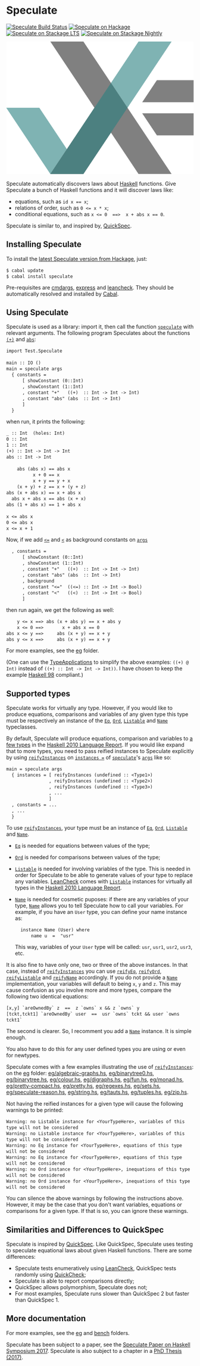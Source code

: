 Speculate
=========

[![Speculate Build Status][build-status]][build-log]
[![Speculate on Hackage][hackage-version]][speculate-on-hackage]
[![Speculate on Stackage LTS][stackage-lts-badge]][speculate-on-stackage-lts]
[![Speculate on Stackage Nightly][stackage-nightly-badge]][speculate-on-stackage-nightly]

![Speculate logo][speculate-logo]

Speculate automatically discovers laws about [Haskell] functions.
Give Speculate a bunch of Haskell functions and it will discover laws like:

  * equations, such as `id x == x`;
  * relations of order, such as `0 <= x * x`;
  * conditional equations, such as `x <= 0  ==>  x + abs x == 0`.

Speculate is similar to, and inspired by, [QuickSpec].


Installing Speculate
--------------------

To install the [latest Speculate version from Hackage], just:

	$ cabal update
	$ cabal install speculate

Pre-requisites are [cmdargs], [express] and [leancheck].
They should be automatically resolved and installed by [Cabal].


Using Speculate
---------------

Speculate is used as a library: import it, then call the function [`speculate`]
with relevant arguments.  The following program Speculates about the
functions [`(+)`] and [`abs`]:

	import Test.Speculate

	main :: IO ()
	main = speculate args
	  { constants =
	      [ showConstant (0::Int)
	      , showConstant (1::Int)
	      , constant "+"   ((+)  :: Int -> Int -> Int)
	      , constant "abs" (abs  :: Int -> Int)
	      ]
	  }

when run, it prints the following:

	_ :: Int  (holes: Int)
	0 :: Int
	1 :: Int
	(+) :: Int -> Int -> Int
	abs :: Int -> Int

	    abs (abs x) == abs x
	          x + 0 == x
	          x + y == y + x
	    (x + y) + z == x + (y + z)
	abs (x + abs x) == x + abs x
	  abs x + abs x == abs (x + x)
	abs (1 + abs x) == 1 + abs x

	x <= abs x
	0 <= abs x
	x <= x + 1


Now, if we add [`<=`] and [`<`] as background constants on [`args`]

	  , constants =
	      [ showConstant (0::Int)
	      , showConstant (1::Int)
	      , constant "+"   ((+)  :: Int -> Int -> Int)
	      , constant "abs" (abs  :: Int -> Int)
	      , background
	      , constant "<="  ((<=) :: Int -> Int -> Bool)
	      , constant "<"   ((<)  :: Int -> Int -> Bool)
	      ]

then run again, we get the following as well:

	    y <= x ==> abs (x + abs y) == x + abs y
	    x <= 0 ==>       x + abs x == 0
	abs x <= y ==>     abs (x + y) == x + y
	abs y <= x ==>     abs (x + y) == x + y

For more examples, see the [eg](eg) folder.

(One can use the [TypeApplications] to simplify the above examples:
`((+) @ Int)` instead of `((+) :: Int -> Int -> Int))`.
I have chosen to keep the example [Haskell 98] compliant.)


Supported types
---------------

Speculate works for virtually any type.
However,
if you would like to produce equations,
comparisons and variables of any given type
this type must be respectively
an instance of the [`Eq`], [`Ord`], [`Listable`] and [`Name`] typeclasses.

By default,
Speculate will produce equations, comparison and variables
to [a few types](https://github.com/rudymatela/speculate/blob/master/src/Test/Speculate/Expr/Instance.hs#L110-L151)
in the [Haskell 2010 Language Report].
If you would like expand that to more types,
you need to pass reified instances to Speculate explicitly by
using [`reifyInstances`] on [`instances =`] of [`speculate`]'s [`args`] like so:

	main = speculate args
      { instances = [ reifyInstances (undefined :: <Type1>)
                    , reifyInstances (undefined :: <Type2>)
                    , reifyInstances (undefined :: <Type3>)
	                , ...
	                ]
      , constants = ...
	  , ...
	  }

To use [`reifyInstances`],
your type must be an instance of
[`Eq`], [`Ord`], [`Listable`] and [`Name`].

* [`Eq`]  is needed for equations between values of the type;

* [`Ord`] is needed for comparisons between values of the type;

* [`Listable`] is needed for involving variables of the type.
  This is needed in order for Speculate to be able
  to generate values of your type to replace any variables.
  [LeanCheck] comes with [`Listable`] instances
  for virtually all types in the [Haskell 2010 Language Report].

* [`Name`] is needed for cosmetic puposes:
  if there are any variables of your type,
  [`Name`] allows you to tell Speculate how to call your variables.
  For example, if you have an `User` type, you can define your name instance as:

		instance Name (User) where
			name u  =  "usr"

  This way, variables of your `User` type will be called:
  `usr`, `usr1`, `usr2`, `usr3`, etc.

It is also fine to have only one, two or three of the above instances.
In that case, instead of [`reifyInstances`]
you can use [`reifyEq`], [`reifyOrd`], [`reifyListable`] and [`reifyName`] accordingly.
If you do not provide a [`Name`] implementation,
your variables will default to being `x`, `y` and `z`.
This may cause confusion as you involve more and more types,
compare the following two identical equations:

	[x,y] `areOwnedBy` z  ==  z `owns` x && z `owns` y
	[tckt,tckt1] `areOwnedBy` user  ==  usr `owns` tckt && user `owns tckt1`

The second is clearer.
So, I recomment you add a [`Name`] instance.
It is simple enough.

You also have to do this for any user defined types you are using
or even for newtypes.

Speculate comes with a few examples illustrating the use of [`reifyInstances`]:
on the [eg](eg) folder:
[eg/algebraic-graphs.hs](eg/algebraic-graphs.hs),
[eg/binarytree0.hs](eg/binarytree0.hs),
[eg/binarytree.hs](eg/binarytree.hs),
[eg/colour.hs](eg/colour.hs),
[eg/digraphs.hs](eg/digraphs.hs),
[eg/fun.hs](eg/fun.hs),
[eg/monad.hs](eg/monad.hs),
[eg/pretty-compact.hs](eg/pretty-compact.hs),
[eg/pretty.hs](eg/pretty.hs),
[eg/regexes.hs](eg/regexes.hs),
[eg/sets.hs](eg/sets.hs),
[eg/speculate-reason.hs](eg/speculate-reason.hs),
[eg/string.hs](eg/string.hs),
[eg/tauts.hs](eg/tauts.hs),
[eg/tuples.hs](eg/tuples.hs),
[eg/zip.hs](eg/zip.hs).

Not having the reified instances for a given type will cause the following warnings to be printed:

	Warning: no Listable instance for <YourTypeHere>, variables of this type will not be considered
	Warning: no Listable instance for <YourTypeHere>, variables of this type will not be considered
	Warning: no Eq instance for <YourTypeHere>, equations of this type will not be considered
	Warning: no Eq instance for <YourTypeHere>, equations of this type will not be considered
	Warning: no Ord instance for <YourTypeHere>, inequations of this type will not be considered
	Warning: no Ord instance for <YourTypeHere>, inequations of this type will not be considered

You can silence the above warnings by following the instructions above.
However, it may be the case that you don't want variables, equations or comparisons for a given type.
If that is so, you can ignore these warnings.


Similarities and Differences to QuickSpec
-----------------------------------------

Speculate is inspired by [QuickSpec].
Like QuickSpec, Speculate uses testing to speculate equational laws about given
Haskell functions.  There are some differences:

* Speculate tests enumeratively using [LeanCheck],
  QuickSpec tests randomly using [QuickCheck];
* Speculate is able to report comparisons directly;
* QuickSpec allows polymorphism, Speculate does not;
* For most examples,
  Speculate runs slower than QuickSpec 2
  but faster than QuickSpec 1.


More documentation
------------------

For more examples, see the [eg](eg) and [bench](bench) folders.

Speculate has been subject to a paper, see the
[Speculate Paper on Haskell Symposium 2017](https://matela.com.br/paper/speculate.pdf).
Speculate is also subject to a chapter in a [PhD Thesis (2017)].

[leancheck]: https://hackage.haskell.org/package/leancheck
[LeanCheck]: https://hackage.haskell.org/package/leancheck
[express]:   https://hackage.haskell.org/package/express
[QuickSpec]: https://github.com/nick8325/quickspec
[QuickCheck]: https://hackage.haskell.org/package/QuickCheck
[cmdargs]: https://hackage.haskell.org/package/cmdargs

[Cabal]:   https://www.haskell.org/cabal
[Haskell]: https://www.haskell.org/

[PhD Thesis (2017)]: https://matela.com.br/paper/rudy-phd-thesis-2017.pdf

[`speculate`]:      https://hackage.haskell.org/package/speculate/docs/Test-Speculate.html#v:speculate
[`constant`]:       https://hackage.haskell.org/package/speculate/docs/Test-Speculate.html#v:constant
[`args`]:           https://hackage.haskell.org/package/speculate/docs/Test-Speculate.html#v:args
[`Args`]:           https://hackage.haskell.org/package/speculate/docs/Test-Speculate.html#t:Args
[`instances =`]:    https://hackage.haskell.org/package/speculate/docs/Test-Speculate.html#t:Args

[`reifyInstances`]: https://hackage.haskell.org/package/speculate/docs/Test-Speculate.html#v:reifyInstances
[`reifyEq`]:        https://hackage.haskell.org/package/speculate/docs/Test-Speculate.html#v:reifyEq
[`reifyOrd`]:       https://hackage.haskell.org/package/speculate/docs/Test-Speculate.html#v:reifyOrd
[`reifyEqOrd`]:     https://hackage.haskell.org/package/speculate/docs/Test-Speculate.html#v:reifyEqOrd
[`reifyListable`]:  https://hackage.haskell.org/package/speculate/docs/Test-Speculate.html#v:reifyListable
[`reifyName`]:      https://hackage.haskell.org/package/speculate/docs/Test-Speculate.html#v:reifyName

[`Eq`]:             https://hackage.haskell.org/package/base/docs/Prelude.html#t:Eq
[`Ord`]:            https://hackage.haskell.org/package/base/docs/Prelude.html#t:Ord
[`Listable`]:       https://hackage.haskell.org/package/leancheck/docs/Test-LeanCheck.html#t:Listable
[`Name`]:           https://hackage.haskell.org/package/speculate/docs/Test-Speculate.html#t:Name

[`(+)`]:       https://hackage.haskell.org/package/base/docs/Prelude.html#v:-43-
[`abs`]:       https://hackage.haskell.org/package/base/docs/Prelude.html#v:abs
[`<=`]:        https://hackage.haskell.org/package/base/docs/Prelude.html#v:-60--61-
[`<`]:         https://hackage.haskell.org/package/base/docs/Prelude.html#v:-60-

[Haskell 2010 Language Report]:          https://www.haskell.org/onlinereport/haskell2010/
[Haskell 2010]:                          https://www.haskell.org/onlinereport/haskell2010/
[Haskell 98]:                            https://www.haskell.org/onlinereport/
[TypeApplications]:                      https://gitlab.haskell.org/ghc/ghc/-/wikis/type-application

[speculate-logo]: https://github.com/rudymatela/speculate/raw/master/doc/speculate.svg?sanitize=true

[build-status]: https://travis-ci.org/rudymatela/speculate.svg?branch=master
[build-log]:    https://travis-ci.org/rudymatela/speculate
[hackage-version]: https://img.shields.io/hackage/v/speculate.svg
[latest Speculate version from Hackage]: https://hackage.haskell.org/package/speculate
[speculate-on-hackage]:                  https://hackage.haskell.org/package/speculate
[stackage-lts-badge]:            https://stackage.org/package/speculate/badge/lts
[stackage-nightly-badge]:        https://stackage.org/package/speculate/badge/nightly
[speculate-on-stackage]:         https://stackage.org/package/speculate
[speculate-on-stackage-lts]:     https://stackage.org/lts/package/speculate
[speculate-on-stackage-nightly]: https://stackage.org/nightly/package/speculate

